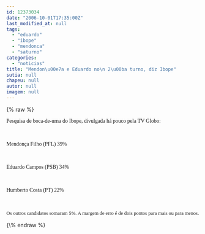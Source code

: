 ```yaml
---
id: 12373034
date: "2006-10-01T17:35:00Z"
last_modified_at: null
tags:
  - "eduardo"
  - "ibope"
  - "mendonca"
  - "saturno"
categories:
  - "noticias"
title: "Mendon\u00e7a e Eduardo no\n 2\u00ba turno, diz Ibope"
sutia: null
chapeu: null
autor: null
imagem: null
---
```

{\% raw %}
<p><P class=MsoNormal style=\"MARGIN: 0cm 0cm 0pt\"><FONT face=Verdana>Pesquisa de boca-de-urna do Ibope, divulgada há pouco pela TV Globo:</FONT></P></p>
<p><P class=MsoNormal style=\"MARGIN: 0cm 0cm 0pt\"><FONT face=Verdana>&nbsp;<?xml:namespace prefix = o ns = \"urn:schemas-microsoft-com:office:office\" /><o:p></o:p></FONT></P></p>
<p><P class=MsoNormal style=\"MARGIN: 0cm 0cm 0pt\"><FONT face=Verdana>Mendonça Filho (PFL) 39%</FONT></P></p>
<p><P class=MsoNormal style=\"MARGIN: 0cm 0cm 0pt\"><FONT face=Verdana>&nbsp;<o:p></o:p></FONT></P></p>
<p><P class=MsoNormal style=\"MARGIN: 0cm 0cm 0pt\"><FONT face=Verdana>Eduardo Campos (PSB) 34%</FONT></P></p>
<p><P class=MsoNormal style=\"MARGIN: 0cm 0cm 0pt\"><FONT face=Verdana>&nbsp;<o:p></o:p></FONT></P></p>
<p><P class=MsoNormal style=\"MARGIN: 0cm 0cm 0pt\"><FONT face=Verdana>Humberto Costa (PT) 22%</FONT></P></p>
<p><P class=MsoNormal style=\"MARGIN: 0cm 0cm 0pt\"><FONT face=Verdana>&nbsp;<o:p></o:p></FONT></P><SPAN style=\"FONT-SIZE: 12pt; FONT-FAMILY: \Times New Roman\; mso-fareast-font-family: \Times New Roman\; mso-ansi-language: PT-BR; mso-fareast-language: PT-BR; mso-bidi-language: AR-SA\"><FONT face=Verdana size=2>Os outros candidatos somaram 5%. A margem de erro é de dois pontos para mais ou para menos.</FONT></SPAN> </p>
{\% endraw %}